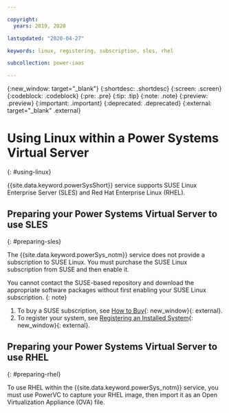 ```yaml
---

copyright:
  years: 2019, 2020

lastupdated: "2020-04-27"

keywords: linux, registering, subscription, sles, rhel

subcollection: power-iaas

---
```


{:new_window: target="_blank"}
{:shortdesc: .shortdesc}
{:screen: .screen}
{:codeblock: .codeblock}
{:pre: .pre}
{:tip: .tip}
{:note: .note}
{:preview: .preview}
{:important: .important}
{:deprecated: .deprecated}
{:external: target="_blank" .external}

# Using Linux within a Power Systems Virtual Server
{: #using-linux}

{{site.data.keyword.powerSysShort}} service supports SUSE Linux Enterprise Server (SLES) and Red Hat Enterprise Linux (RHEL).

## Preparing your Power Systems Virtual Server to use SLES
{: #preparing-sles}

The {{site.data.keyword.powerSys_notm}} service does not provide a subscription to SUSE Linux. You must purchase the SUSE Linux subscription from SUSE and then enable it.

You cannot contact the SUSE-based repository and download the appropriate software packages without first enabling your SUSE Linux subscription.
{: note}

1. To buy a SUSE subscription, see [How to Buy](https://www.suse.com/support/?id=SUSE_Linux_Enterprise_Server_for_SAP_Applications#how-to-buy){: new_window}{: external}.
2. To register your system, see [Registering an Installed System](https://documentation.suse.com/sles/12-SP4/single-html/SLES-deployment/#sec-y2-sw-register){: new_window}{: external}.

## Preparing your Power Systems Virtual Server to use RHEL
{: #preparing-rhel}

To use RHEL within the {{site.data.keyword.powerSys_notm}} service, you must use PowerVC to capture your RHEL image, then import it as an Open Virtualization Appliance (OVA) file.
